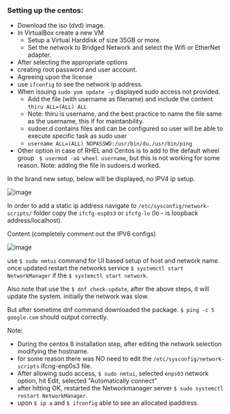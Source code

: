 ### Setting up the centos:

- Download the iso (dvd) image.
- In VirtualBox create a new VM
   - Setup a Virtual Harddisk of size 35GB or more.
   - Set the network to Bridged Network and select the Wifi or EtherNet adapter.
 - After selecting the appropriate options
 - creating root password and user account.
 - Agreeing upon the license
 - use `ifconfig` to see the network ip address.
 - When issuing `sudo yum update -y` displayed sudo access not provided.
    - Add the file (with username as filename) and include the content `thiru ALL=(ALL) ALL` 
    - Note: thiru is username, and the best practice to name the file same as the username, this if for maintanbility.
    - sudoer.d contains files and can be configured so user will be able to execute specific task as sudo user 
    - `username ALL=(ALL) NOPASSWD:/usr/bin/du,/usr/bin/ping`
  - Other option in case of RHEL and Centos is to add to the default wheel group ` $ usermod -aG wheel username`, but this is not working for some reason. Note: adding the file in sudoers.d worked.
  
In the brand new setup, below will be displayed, no IPV4 ip setup.

![image](https://user-images.githubusercontent.com/6425536/82537228-86133d80-9afe-11ea-89c7-775e52afda42.png)

In order to add a static ip address navigate to `/etc/sysconfig/network-scripts/` folder copy the `ifcfg-esp0s3`
or `ifcfg-lo` (lo - is loopback address/localhost).

Content (completely comment out the IPV6 configs)

![image](https://user-images.githubusercontent.com/6425536/82538907-5154b580-9b01-11ea-95a7-b33b67e8d847.png)

use `$ sudo nmtui` command for UI based setup of host and network name.
once updated restart the networks service `$ systemctl start NetworkManager` if the `$ systemctl start network`.

Also note that use the `$ dnf check-update`, after the above steps, it will update the system. initially the network was slow.

But after sometime dnf command downloaded the package. `$ ping -c 5 google.com` should output correctly.

Note:
  - During the centos 8 installation step, after editing the network selection modifying the hostname.
  - for some reason there was NO need to edit the `/etc/sysconfig/network-scripts` ifcng-enp0s3 file.
  - After allowing sudo access, `$ sudo nmtui`, selected `enps03` network option, hit Edit, selected "Automatically connect"
  - after hitting OK, restarted the Networkmanager server `$ sudo systemctl restart NetworkManager`. 
  - upon `$ ip a` and `$ ifconfig` able to see an allocated ipaddress.
